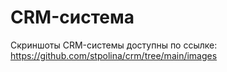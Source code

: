 # CRM-система
Скриншоты CRM-системы доступны по ссылке: https://github.com/stpolina/crm/tree/main/images
